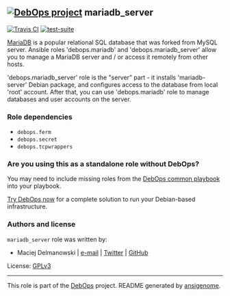 ## [![DebOps project](http://debops.org/images/debops-small.png)](http://debops.org) mariadb_server

[![Travis CI](http://img.shields.io/travis/debops/ansible-mariadb_server.svg?style=flat)](http://travis-ci.org/debops/ansible-mariadb_server) [![test-suite](http://img.shields.io/badge/test--suite-ansible--mariadb__server-blue.svg?style=flat)](https://github.com/debops/test-suite/tree/master/ansible-mariadb_server/) 

[MariaDB](http://mariadb.org/) is a popular relational SQL database that
was forked from MySQL server. Ansible roles 'debops.mariadb' and
'debops.mariadb_server' allow you to manage a MariaDB server and / or
access it remotely from other hosts.

'debops.mariadb_server' role is the "server" part - it installs
'mariadb-server' Debian package, and configures access to the database from
local 'root' account. After that, you can use 'debops.mariadb' role to
manage databases and user accounts on the server.


### Role dependencies

- `debops.ferm`
- `debops.secret`
- `debops.tcpwrappers`

### Are you using this as a standalone role without DebOps?

You may need to include missing roles from the [DebOps common
playbook](https://github.com/debops/debops-playbooks/blob/master/playbooks/common.yml)
into your playbook.

[Try DebOps now](https://github.com/debops/debops) for a complete solution to run your Debian-based infrastructure.





### Authors and license

`mariadb_server` role was written by:
- Maciej Delmanowski | [e-mail](mailto:drybjed@gmail.com) | [Twitter](https://twitter.com/drybjed) | [GitHub](https://github.com/drybjed)

License: [GPLv3](https://tldrlegal.com/license/gnu-general-public-license-v3-%28gpl-3%29)

***

This role is part of the [DebOps](http://debops.org/) project. README generated by [ansigenome](https://github.com/nickjj/ansigenome/).
